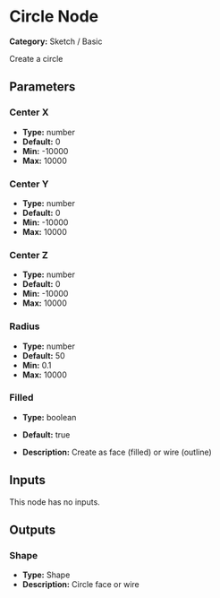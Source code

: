 
# Circle Node

**Category:** Sketch / Basic

Create a circle

## Parameters


### Center X
- **Type:** number
- **Default:** 0
- **Min:** -10000
- **Max:** 10000



### Center Y
- **Type:** number
- **Default:** 0
- **Min:** -10000
- **Max:** 10000



### Center Z
- **Type:** number
- **Default:** 0
- **Min:** -10000
- **Max:** 10000



### Radius
- **Type:** number
- **Default:** 50
- **Min:** 0.1
- **Max:** 10000



### Filled
- **Type:** boolean
- **Default:** true


- **Description:** Create as face (filled) or wire (outline)


## Inputs

This node has no inputs.

## Outputs


### Shape
- **Type:** Shape
- **Description:** Circle face or wire



